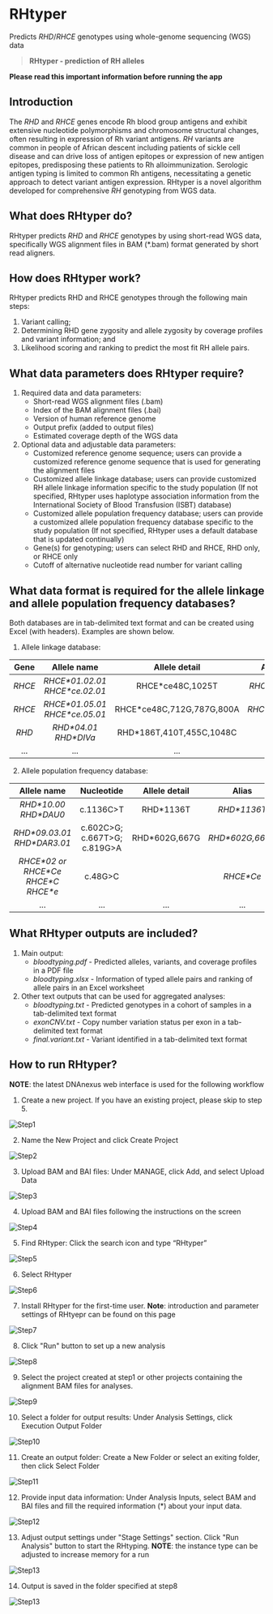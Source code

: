 <!-- dx-header -->
# RHtyper 

Predicts *RHD*/*RHCE* genotypes using whole-genome sequencing (WGS) data

<!-- /dx-header -->

<!-- Insert a description of your app here -->
> **RHtyper - prediction of RH alleles**

**Please read this important information before running the app**

## **Introduction**

The *RHD* and *RHCE* genes encode Rh blood group antigens and exhibit extensive nucleotide polymorphisms and chromosome structural changes, often resulting in expression of Rh variant antigens. *RH* variants are common in people of African descent including patients of sickle cell disease and can drive loss of antigen epitopes or expression of new antigen epitopes, predisposing these patients to Rh alloimmunization. Serologic antigen typing is limited to common Rh antigens, necessitating a genetic approach to detect variant antigen expression. RHtyper is a novel algorithm developed for comprehensive *RH* genotyping from WGS data.

## **What does RHtyper do?**

RHtyper predicts *RHD* and *RHCE* genotypes by using short-read WGS data, specifically WGS alignment files in BAM (\*.bam) format generated by short read aligners.


## **How does RHtyper work?**

RHtyper predicts RHD and RHCE genotypes through the following main steps:

1. Variant calling;
2. Determining RHD gene zygosity and allele zygosity by coverage profiles and variant information; and 
3. Likelihood scoring and ranking to predict the most fit RH allele pairs.


## **What data parameters does RHtyper require?**

1. Required data and data parameters: 
   * Short-read WGS alignment files (.bam)
   * Index of the BAM alignment files (.bai)
   * Version of human reference genome
   * Output prefix (added to output files)
   * Estimated coverage depth of the WGS data
2. Optional data and adjustable data parameters:
   * Customized reference genome sequence; users can provide a customized reference genome sequence that is used for generating the alignment files
   * Customized allele linkage database; users can provide customized RH allele linkage information specific to the study population (If not specified, RHtyper uses haplotype association information from the International Society of Blood Transfusion (ISBT) database)
   * Customized allele population frequency database; users can provide a customized allele population frequency database specific to the study population (If not specified, RHtyper uses a default database that is updated continually) 
   * Gene(s) for genotyping; users can select RHD and RHCE, RHD only, or RHCE only
   * Cutoff of alternative nucleotide read number for variant calling 

## **What data format is required for the allele linkage and allele population frequency databases?**

Both databases are in tab-delimited text format and can be created using Excel (with headers). Examples are shown below.

1. Allele linkage database:

| Gene | Allele name | Allele detail | Alias | Linked | comment |
| :---: | :---: | :---: | :---: | :---: | :---: |
| *RHCE* | *RHCE\*01.02.01 RHCE\*ce.02.01* | RHCE\*ce48C,1025T | *RHCE\*ceTI* | *RHD\*04.01_RHD\*DIVa* ||
| *RHCE* | *RHCE\*01.05.01 RHCE\*ce.05.01* | RHCE\*ce48C,712G,787G,800A | *RHCE\*ceEK* | *RHD\*DAR* ||
| *RHD* | *RHD\*04.01 RHD\*DIVa* | RHD\*186T,410T,455C,1048C | | *RHCE\*01.02.01 RHCE\*ce.02.01* ||
| ... | ... | ... | ... | ... | ... |

2. Allele population frequency database:

| Allele name	| Nucleotide | Allele detail | Alias | PopFreq |
| :---: | :---: | :---: | :---: | :---: |
| *RHD\*10.00 RHD\*DAU0* | c.1136C>T | RHD\*1136T | *RHD\*1136T* | 0.1651 |
| *RHD\*09.03.01 RHD\*DAR3.01* | c.602C>G; c.667T>G; c.819G>A |	RHD\*602G,667G | *RHD\*602G,667G* | 0.0298 |
| *RHCE\*02 or RHCE\*Ce RHCE\*C RHCE\*e* | c.48G>C | | *RHCE\*Ce* | 0.119 |
| ... | ... | ... | ... | ... |

## **What RHtyper outputs are included?**
1. Main output:
   * *bloodtyping.pdf* - Predicted alleles, variants, and coverage profiles in a PDF file 
   * *bloodtyping.xlsx* - Information of typed allele pairs and ranking of allele pairs in an Excel worksheet 
2. Other text outputs that can be used for aggregated analyses:
   * *bloodtyping.txt* - Predicted genotypes in a cohort of samples in a tab-delimited text format
   * *exonCNV.txt* - Copy number variation status per exon in a tab-delimited text format
   * *final.variant.txt* - Variant identified in a tab-delimited text format

## **How to run RHtyper?**
**NOTE**: the latest DNAnexus web interface is used for the following workflow

1. Create a new project. If you have an existing project, please skip to step 5.

![Step1](tutorial/S1.png)

2. Name the New Project and click Create Project

![Step2](tutorial/S2.png)

3. Upload BAM and BAI files: Under MANAGE, click Add, and select Upload Data

![Step3](tutorial/S3.png)

4. Upload BAM and BAI files following the instructions on the screen 

![Step4](tutorial/S4.png)

5. Find RHtyper: Click the search icon and type “RHtyper”

![Step5](tutorial/S5.png)

6. Select RHtyper

![Step6](tutorial/S6.png)

7. Install RHtyper for the first-time user. **Note**: introduction and parameter settings of RHtyepr can be found on this page

![Step7](tutorial/S7.png)

8. Click "Run" button to set up a new analysis

![Step8](tutorial/S8.png)

9. Select the project created at step1 or other projects containing the alignment BAM files for analyses.

![Step9](tutorial/S9.png)

10. Select a folder for output results: Under Analysis Settings, click Execution Output Folder

![Step10](tutorial/S10.png)

11. Create an output folder: Create a New Folder or select an exiting folder, then click Select Folder

![Step11](tutorial/S11.png)

12. Provide input data information: Under Analysis Inputs, select BAM and BAI files and fill the required information (\*) about your input data. 

![Step12](tutorial/S12.png)

13. Adjust output settings under "Stage Settings" section. Click "Run Analysis" button to start the RHtyping. **NOTE**: the instance type can be adjusted to increase memory for a run

![Step13](tutorial/S13.png)

14. Output is saved in the folder specified at step8

![Step13](tutorial/output.png)
